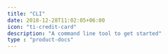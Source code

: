 ```yaml
---
title: "CLI"
date: 2018-12-28T11:02:05+06:00
icon: "ti-credit-card"
description: "A command line tool to get started"
type : "product-docs"
---
```

